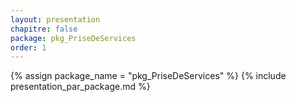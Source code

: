 ```yaml
---
layout: presentation
chapitre: false
package: pkg_PriseDeServices
order: 1
---
```


{% assign package_name = "pkg_PriseDeServices" %}
{% include presentation_par_package.md %}